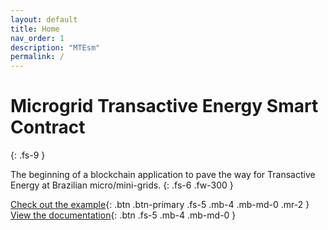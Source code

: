 ```yaml
---
layout: default
title: Home
nav_order: 1
description: "MTEsm"
permalink: /
---
```


# Microgrid Transactive Energy Smart Contract
{: .fs-9 }

The beginning of a blockchain application to pave the way for Transactive Energy at Brazilian micro/mini-grids.
{: .fs-6 .fw-300 }

[Check out the example](/microgrid-dapp/docs/documentation/example){: .btn .btn-primary .fs-5 .mb-4 .mb-md-0 .mr-2 } [View the documentation](/microgrid-dapp/docs/documentation){: .btn .fs-5 .mb-4 .mb-md-0 }

